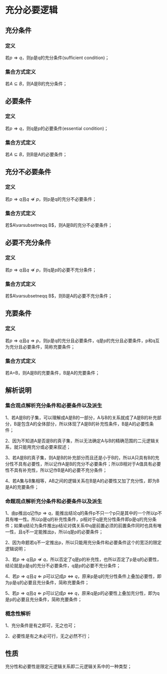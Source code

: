 # 充分必要逻辑

## 充分条件
### 定义
若$p\Rightarrow q$，则p是q的充分条件(sufficient condition)；

### 集合方式定义
若$A\subseteq B$，则A是B的充分条件；

## 必要条件
### 定义
若$p\Rightarrow q$，则q是p的必要条件(essential condition)；

### 集合方式定义
若$A\subseteq B$，则B是A的必要条件；

## 充分不必要条件
### 定义
若$p\Rightarrow q$且$q\nRightarrow p$，则p是q的充分不必要条件；

### 集合方式定义
若$A\varsubsetneqq B$，则A是B的充分不必要条件；

## 必要不充分条件
### 定义
若$p\Rightarrow q$且$q\nRightarrow p$，则q是p的必要不充分条件；

### 集合方式定义
若$A\varsubsetneqq B$，则B是A的必要不充分条件；

## 充要条件
### 定义
若$p\Rightarrow q$且$q\Rightarrow p$，则p是q的充分且必要条件，q是p的充分且必要条件，p和q互为充分且必要条件，简称充要条件；

### 集合方式定义
若A=B，则A是B的充要条件，B是A的充要条件；

## 解析说明
### 集合观点解析充分条件和必要条件以及派生
1、若A是B的子集，可以理解成A是B的一部分，A与B的关系就成了A是B的补充部分，B是包含A的全体部分，所以体现了A是B的补充性条件，B是A的必要性条件；

2、因为不知道A是否是B的真子集，所以无法确定A与B的精确范围的二元逻辑关系，就只能用充分或必要来叙述；

3、若A是B的真子集，则A是B的补充部分而且还是小于B的，所以A只具有B的充分性不具有必要性，所以记作A是B的充分不必要条件；所以B相对于A值具有必要性不具有补充性，所以记作B是A的必要不充分条件；

4、若A集与B集相等，AB之间的逻辑关系在B是A的必要性又加了充分性，即为B是A的充要条件；

### 命题观点解析充分条件和必要条件以及派生
1、由p推出q记作$p\Rightarrow q$，能推出结论q的条件p不只一个p只是其中的一个所以p不具有唯一性。所以p是q的补充性条件，p相对于q是充分性条件即p是q的充分条件；如果q结论为条件推出p结论对偶关系中q是前置必须的前置条件同时也具有唯一性，且q不一定能推出p，所以q是p的必要条件；

2、因为命题若q不一定推出p，所以只能用充分条件和必要条件这个的宽泛的限定逻辑说明；

3、若$p\Rightarrow q$且$p\nRightarrow q$，所以否定了q是p的补充性，也所以否定了p是q的必要性，结论就是p是q的充分不必要条件，q是p的必要不充分条件；

4、若$p\Rightarrow q$且$q\Leftarrow p$可以记成$p\Leftrightarrow q$，原来p是q的充分性条件上叠加必要性，即为p是q的必要且充分条件，简称充要条件；

5、若$p\Rightarrow q$且$q\Leftarrow p$可以记成$p\Leftrightarrow q$，原来q是p的必要性上叠加充分性，即为q是p的必要且充分条件，简称充要条件；

### 概念性解析
1、充分条件是有之即可，无之也可；

2、必要性是有之未必可行，无之必然不行；

## 性质
充分性和必要性是限定元逻辑关系即二元逻辑关系中的一种类型；

